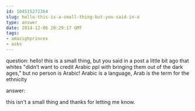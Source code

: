 ```yaml
---
id: 104515272364
slug: hello-this-is-a-small-thing-but-you-said-in-a
type: answer
date: 2014-12-06 20:29:17 GMT
tags:
- amazighprincex
- asks
---
```

question: hello! this is a small thing, but you said in a post a little bit ago that whites "didn’t want to credit Arabic ppl with bringing them out of the dark ages," but no person is Arabic! Arabic is a language, Arab is the term for the ethnicity

answer: <p>this isn't a small thing and thanks for letting me know.</p>